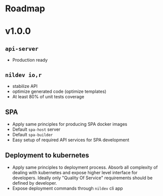 # Roadmap

# v1.0.0

## `api-server`

* Production ready

## `nildev io,r`

* stabilize API
* optimize generated code (optimize templates)
* At least 80% of unit tests coverage

## SPA

* Apply same principles for producing SPA docker images
* Default `spa-host` server
* Default `spa-builder`
* Easy setup of required API services for SPA development

## Deployment to kubernetes

* Apply same principles to deployment process. Absorb all complexity of dealing with kubernetes and expose higher level interface for developers. Ideally only "Quality Of Service" requirements should be defined by developer.
* Expose deployment commands through `nildev` cli app